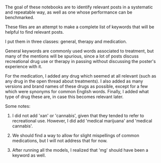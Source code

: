 The goal of these notebooks are to identify relevant posts in a systematic and repeatable way, as well as one whose performance can be benchmarked.


These files are an attempt to make a complete list of keywords that will be helpful to find relevant posts.

I put them in three classes: general, therapy and medication.

General keywords are commonly used words associated to treatment, but many of the mentions will be spurious, since a lot of posts discuss recreational drug use or therapy in passing without discussing the poster's experience with it.

For the medication, I added any drug which seemed at all relevant (such as any drug in the open thread about treatments). I also added as many versions and brand names of these drugs as possible, except for a few which were synonyms for common English words. Finally, I added what type of drug these are, in case this becomes relevant later. 

Some notes:
1. I did not add 'xan' or 'cannabis', given that they tended to refer to recreational use. However, I did add 'medical marijuana' and 'medical cannabis'.

2. We should find a way to allow for slight mispellings of common medications, but I will not address that for now.

3. After running all the models, I realized that 'mg' should have been a keyword as well. 